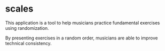 # scales
This application is a tool to help musicians practice fundamental exercises using randomization.

By presenting exercises in a random order, musicians are able to improve technical consistency.
